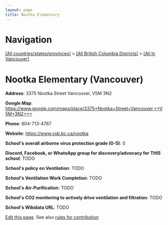 ```yaml
---
layout: page
title: Nootka Elementary
---
```

# Navigation

[[All countries/states/provinces]](../../..) > [[All British Columbia Districts]](../..) > [[All In Vancouver]](..)

# Nootka Elementary (Vancouver)

**Address**: 3375 Nootka Street Vancouver,  V5M 3N2

**Google Map**: <https://www.google.com/maps/place/3375+Nootka+Street+Vancouver,++V5M+3N2+++>

**Phone**: 604-713-4767

**Website**: <https://www.vsb.bc.ca/nootka>

**School's overall airborne virus protection grade (0-5)**: 0

**Discord, Facebook, or WhatsApp group for discovery/advocacy for THIS school**: TODO

**School's policy on Ventilation**: TODO

**School's Ventilation Work Completion**: TODO

**School's Air-Purification**: TODO

**School's CO2 monitoring to actively drive ventilation and filtration**: TODO

**School's Wikidata URL**: TODO


[Edit this page](https://github.com/ventilate-schools/BC/edit/main/././Vancouver/Nootka_Elementary.md). See also [rules for contribution](../../../contribution-rules/)